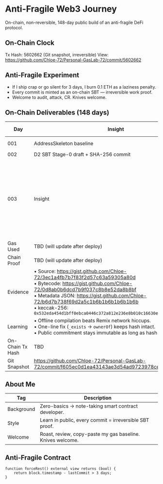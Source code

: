 # Anti-Fragile Web3 Journey

On-chain, non-reversible, 148-day public build of an anti-fragile DeFi protocol.

## On-Chain Clock
Tx Hash: 5602662 (Git snapshot, irreversible)
View: https://github.com/Chloe-72/Personal-GasLab-72/commit/5602662

## Anti-Fragile Experiment
- If I ship crap or go silent for 3 days, I burn 0.1 ETH as a laziness penalty.
- Every commit is minted as an on-chain SBT — irreversible work proof.
- Welcome to audit, attack, CR. Knives welcome.

## On-Chain Deliverables (148 days)
| Day | Insight | Gas Saved | Chain Proof |
|---|---------|-----------|-------------|
| 001 | AddressSkeleton baseline | 2.1k | https://github.com/Chloe-72/Personal-GasLab-72/commit/5602662 |
| 002 | D2 SBT Stage-0 draft + SHA-256 commit | 0 | https://x.com/chloecao0702/status/1976316792554631352 |
| 003 | Insight   | Anti-Fragile SBT v1.0.0 off-chain compile → bytecode match (not deployed yet). |
| Gas Used  | TBD (will update after deploy) |
| Chain Proof | TBD (will update after deploy) |
| Evidence  | • Source: https://gist.github.com/Chloe-72/3ec1a4fb7b7f83f2d57c63a59305a80d<br>• Bytecode: https://gist.github.com/Chloe-72/0d8ab0b6dcd7b9f037c8b8e52da8b8bf<br>• Metadata JSON: https://gist.github.com/Chloe-72/b6d7b738f69d2a5c1b6b1b6b1b6b1b6b<br>• keccak-256: `0x532eda454d1bff0ebca0446c372a812e236e8b010c16630e37ed98c97d1cf818` |
| Learning  | • Offline compilation beats Remix network hiccups.<br>• One-line fix (`_exists` → `ownerOf`) keeps hash intact.<br>• Public commitment stays immutable as long as hash remains. |
| On-Chain Tx Hash | TBD |
| Git Snapshot | https://github.com/Chloe-72/Personal-GasLab-72/commit/f605ec0d1ea43143ae3d54ad9723978ce344239e |

## About Me
| Tag | Description |
| --- | --- |
| Background | Zero-basics → note-taking smart contract developer. |
| Style | Learn in public, every commit = irreversible SBT proof. |
| Welcome | Roast, review, copy-paste my gas baseline. Knives welcome. |

## Anti-Fragile Contract
```solidity
function forceRest() external view returns (bool) {
    return block.timestamp - lastCommit > 3 days;
}
